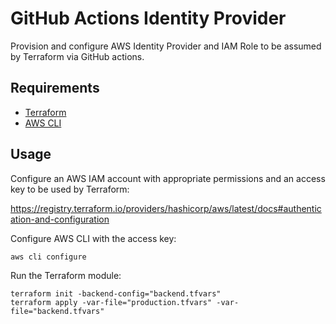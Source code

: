 # GitHub Actions Identity Provider

Provision and configure AWS Identity Provider and IAM Role to be assumed by Terraform via GitHub actions.

## Requirements

- [Terraform](https://developer.hashicorp.com/terraform/install)
- [AWS CLI](https://docs.aws.amazon.com/cli/latest/userguide/getting-started-install.html)

## Usage

Configure an AWS IAM account with appropriate permissions and an access key to be used by Terraform:

https://registry.terraform.io/providers/hashicorp/aws/latest/docs#authentication-and-configuration

Configure AWS CLI with the access key:
```
aws cli configure
```

Run the Terraform module:
```
terraform init -backend-config="backend.tfvars"
terraform apply -var-file="production.tfvars" -var-file="backend.tfvars"
```